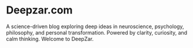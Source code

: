 # Deepzar.com
A science-driven blog exploring deep ideas in neuroscience, psychology, philosophy, and personal transformation. Powered by clarity, curiosity, and calm thinking. Welcome to DeepZar.

